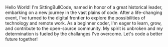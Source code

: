 Hello World! I'm SittingBullCode, named in honor of a great historical leader, embarking on a new journey in the vast plains of code. 
After a life-changing event, I've turned to the digital frontier to explore the possibilities of technology and remote work.
As a beginner coder, I'm eager to learn, grow, and contribute to the open-source community. My spirit is unbroken and my determination
is fueled by the challanges I've overcome. Let's code a better future together! 
